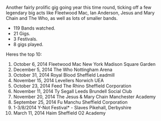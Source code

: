 Another fairly prolific gig going year this time round, ticking off a few legendary big acts like Fleetwood Mac, Ian Anderson, Jesus and Mary Chain and The Who, as well as lots of smaller bands.

* 119 Bands watched.
* 21 Gigs.
* 3 Festivals.
* 8 gigs played.

Heres the top 10:
1. October 6, 2014	Fleetwood Mac	New York Madison Square Garden
2. December 5, 2014	The Who	Nottingham Arena
3. October 31, 2014	Royal Blood	Sheffield Leadmill
4. November 15, 2014	Levellers	Norwich UEA
5. October 23, 2014	Feed The Rhino	Sheffield Corporation
6. November 11, 2014	Ty Segall	Leeds Brundell Social Club
7. November 20, 2014	The Jesus & Mary Chain	Manchester Academy
8. September 25, 2014	Fu Manchu	Sheffield Corporation
9. 1-3/8/2014	Y-Not Festival* - Slaves	Pikehall, Derbyshire
10. March 11, 2014	Haim	Sheffield O2 Academy












